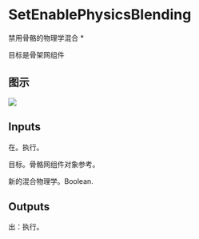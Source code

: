 # SetEnablePhysicsBlending

禁用骨骼的物理学混合 *

目标是骨架网组件

## 图示

![]($-20221218-20284612.png)

## Inputs

在。执行。

目标。骨骼网组件对象参考。

新的混合物理学。Boolean.  

## Outputs

出：执行。
